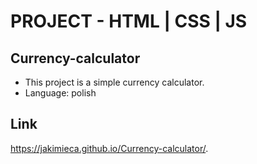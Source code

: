 # PROJECT - HTML | CSS | JS
## Currency-calculator
- This project is a simple currency calculator.
- Language: polish
## Link
https://jakimieca.github.io/Currency-calculator/.


